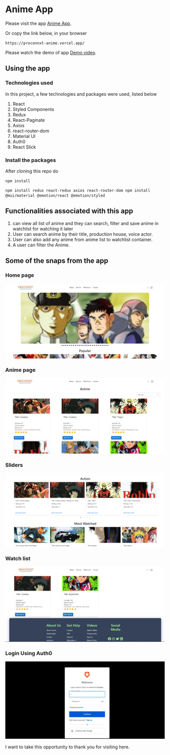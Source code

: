 # Anime App

Please visit the app [Anime App](https://proconnxt-anime.vercel.app/).

Or copy the link below, in your browser
```
https://proconnxt-anime.vercel.app/
```
Please watch the demo of app [Demo video](https://drive.google.com/file/d/1vhmUEnqMZIcezZ6SU4CIefsoM-EQNVBZ/view?usp=sharing).

## Using the app
### Technologies used

In this project, a few technologies and packages were used, listed below
1. React 
2. Styled Components
3. Redux
4. React-Paginate
5. Axios
6. react-router-dom
7. Material UI
8. Auth0
9. React Slick

### Install the packages
After cloning this repo do
```
npm install
```
```
npm install redux react-redux axios react-router-dom npm install @mui/material @emotion/react @emotion/styled
```

 

## Functionalities associated with this app
1. can view all list of anime and they can search, filter and save anime in watchlist for watching it later
2. User can search anime by their title, production house, voice actor.
3. User can also add any anime from anime list to watchlist container.
4. A user can filter the Anime.


## Some of the snaps from the app
### Home page
![Home page](https://github.com/Nitesh-Goshwami/todoApp/blob/master/client/public/Images/Homep.png?raw=true)
### Anime page
![Anime page](https://github.com/Nitesh-Goshwami/todoApp/blob/master/client/public/Images/Anime%20list.png?raw=true)
### Sliders 
![Slider page](https://github.com/Nitesh-Goshwami/todoApp/blob/master/client/public/Images/sliders.png?raw=true)
### Watch list
![watch list](https://github.com/Nitesh-Goshwami/todoApp/blob/master/client/public/Images/watch%20list.png?raw=true)
### Login Using Auth0 
![Login](https://github.com/Nitesh-Goshwami/todoApp/blob/master/client/public/Images/loginp.png?raw=true)

I want to take this opportunity to thank you for visiting here.
